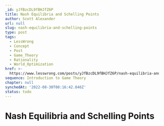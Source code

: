 ```yaml
---
_id: yJfBzcDL9fBHJfZ6P
title: Nash Equilibria and Schelling Points
author: Scott Alexander
url: null
slug: nash-equilibria-and-schelling-points
type: post
tags:
  - LessWrong
  - Concept
  - Post
  - Game_Theory
  - Rationality
  - World_Optimization
href: >-
  https://www.lesswrong.com/posts/yJfBzcDL9fBHJfZ6P/nash-equilibria-and-schelling-points
sequence: Introduction to Game Theory
chapter: null
synchedAt: '2022-08-30T08:16:42.846Z'
status: todo
---
```


# Nash Equilibria and Schelling Points

